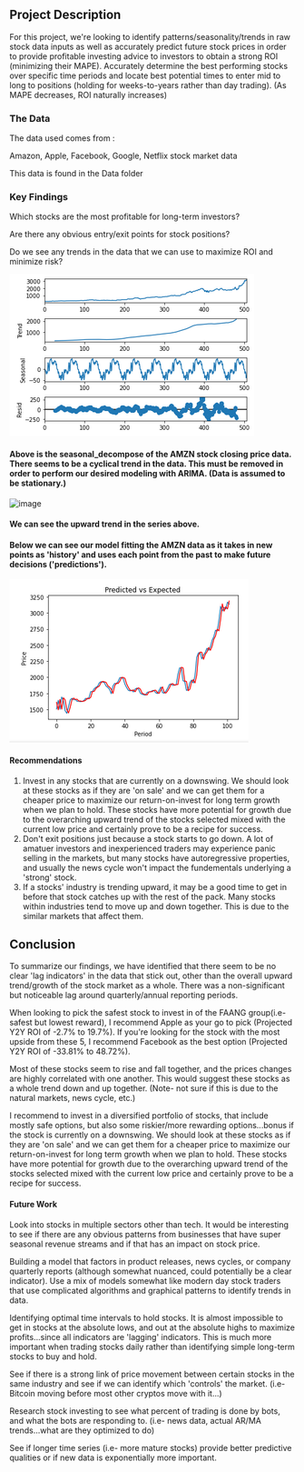 ## Project Description

For this project, we're looking to identify patterns/seasonality/trends in raw stock data inputs as well as accurately predict future stock prices in order to provide profitable investing advice to investors to obtain a strong ROI (minimizing their MAPE). Accurately determine the best performing stocks over specific time periods and locate best potential times to enter mid to long to positions (holding for weeks-to-years rather than day trading). (As MAPE decreases, ROI naturally increases)

### The Data

The data used comes from :

Amazon, Apple, Facebook, Google, Netflix stock market data

This data is found in the Data folder

### Key Findings

Which stocks are the most profitable for long-term investors?

Are there any obvious entry/exit points for stock positions?

Do we see any trends in the data that we can use to maximize ROI and minimize risk?

![image](https://raw.githubusercontent.com/Andoson22/FAANG-Stock-Insights-Projections/main/Images/AMZN%20szn_decomp.png)

#### Above is the seasonal_decompose of the AMZN stock closing price data.  There seems to be a cyclical trend in the data.  This must be removed in order to perform our desired modeling with ARIMA. (Data is assumed to be stationary.)

![image]()

#### We can see the upward trend in the series above.

#### Below we can see our model fitting the AMZN data as it takes in new points as 'history' and uses each point from the past to make future decisions ('predictions').

![image](https://raw.githubusercontent.com/Andoson22/FAANG-Stock-Insights-Projections/main/Images/AMZN%20Pred%20vs%20Exp.png)

#### Recommendations
1. Invest in any stocks that are currently on a downswing.  We should look at these stocks as if they are 'on sale' and we can get them for a cheaper price to maximize our return-on-invest for long term growth when we plan to hold.  These stocks have more potential for growth due to the overarching upward trend of the stocks selected mixed with the current low price and certainly prove to be a recipe for success.
2. Don't exit positions just because a stock starts to go down.  A lot of amatuer investors and inexperienced traders may experience panic selling in the markets, but many stocks have autoregressive properties, and usually the news cycle won't impact the fundementals underlying a 'strong' stock.
3. If a stocks' industry is trending upward, it may be a good time to get in before that stock catches up with the rest of the pack.  Many stocks within industries tend to move up and down together.  This is due to the similar markets that affect them.

## Conclusion

To summarize our findings, we have identified that there seem to be no clear 'lag indicators' in the data that stick out, other than the overall upward trend/growth of the stock market as a whole.  There was a non-significant but noticeable lag around quarterly/annual reporting periods.

When looking to pick the safest stock to invest in of the FAANG group(i.e- safest but lowest reward), I recommend Apple as your go to pick (Projected Y2Y ROI of -2.7% to 19.7%).  If you're looking for the stock with the most upside from these 5, I recommend Facebook as the best option (Projected Y2Y ROI of -33.81% to 48.72%).

Most of these stocks seem to rise and fall together, and the prices changes are highly correlated with one another.  This would suggest these stocks as a whole trend down and up together.  (Note- not sure if this is due to the natural markets, news cycle, etc.)

I recommend to invest in a diversified portfolio of stocks, that include mostly safe options, but also some riskier/more rewarding options...bonus if the stock is currently on a downswing.  We should look at these stocks as if they are 'on sale' and we can get them for a cheaper price to maximize our return-on-invest for long term growth when we plan to hold.  These stocks have more potential for growth due to the overarching upward trend of the stocks selected mixed with the current low price and certainly prove to be a recipe for success.


#### Future Work

Look into stocks in multiple sectors other than tech.  It would be interesting to see if there are any obvious patterns from businesses that have super seasonal revenue streams and if that has an impact on stock price.  

Building a model that factors in product releases, news cycles, or company quarterly reports (although somewhat nuanced, could potentially be a clear indicator).  Use a mix of models somewhat like modern day stock traders that use complicated algorithms and graphical patterns to identify trends in data. 

Identifying optimal time intervals to hold stocks.  It is almost impossible to get in stocks at the absolute lows, and out at the absolute highs to maximize profits...since all indicators are 'lagging' indicators.  This is much more important when trading stocks daily rather than identifying simple long-term stocks to buy and hold. 

See if there is a strong link of price movement between certain stocks in the same industry and see if we can identify which 'controls' the market.  (i.e- Bitcoin moving before most other cryptos move with it...)

Research stock investing to see what percent of trading is done by bots, and what the bots are responding to. (i.e- news data, actual AR/MA trends...what are they optimized to do)

See if longer time series (i.e- more mature stocks) provide better predictive qualities or if new data is exponentially more important.
